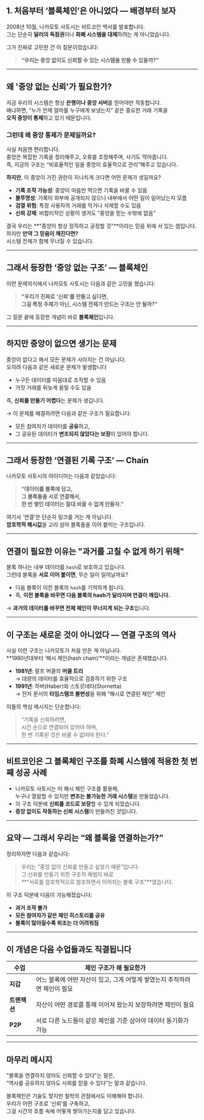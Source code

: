 ## 1. 처음부터 ‘블록체인’은 아니었다 — 배경부터 보자

2008년 10월, 나카모토 사토시는 비트코인 백서를 발표합니다.  
그는 단순히 **달러의 독점권**이나 **화폐 시스템을 대체**하려는 게 아니었습니다.

그가 진짜로 고민한 건 이 질문이었습니다:

> **“우리는 중앙 없이도 신뢰할 수 있는 시스템을 만들 수 있을까?”**

---

## 왜 '중앙 없는 신뢰'가 필요한가?

지금 우리의 시스템은 항상 **은행이나 중앙 서버**를 믿어야만 작동합니다.  
왜냐하면, “누가 언제 얼마를 누구에게 보냈는지” 같은 중요한 거래 기록을  
**오직 중앙이 통제**하고 있기 때문입니다.

### 그런데 왜 중앙 통제가 문제일까요?

사실 처음엔 편리합니다.  
중앙은 복잡한 기록을 정리해주고, 오류를 조정해주며, 사기도 막아줍니다.  
즉, 지금의 구조는 “비효율적인 일을 중앙이 효율적으로 관리”해주고 있습니다.

**하지만**, 이 중앙이 가진 권한이 지나치게 크다면 어떤 문제가 생길까요?

- **기록 조작 가능성**: 중앙이 마음만 먹으면 기록을 바꿀 수 있음
- **불투명성**: 기록이 외부에 공개되지 않으니 내부에서 어떤 일이 일어났는지 모름
- **검열 위험**: 특정 사용자의 거래를 막거나 삭제할 수도 있음
- **신뢰 강제**: 비합리적인 상황이 생겨도 “중앙을 믿는 수밖에 없음”

결국 우리는 **"중앙이 항상 정직하고 공정할 것"**이라는 믿음 위에 서 있는 셈입니다.  
하지만 **만약 그 믿음이 깨진다면?**  
시스템 전체가 함께 무너질 수 있습니다.

---

## 그래서 등장한 ‘중앙 없는 구조’ — 블록체인

이런 문제의식에서 나카모토 사토시는 다음과 같은 고민을 했습니다:

> **"우리가 진짜로 '신뢰'를 만들고 싶다면,  
> 그걸 특정 주체가 아닌, 시스템 전체가 만드는 구조는 안 될까?"**

그 질문 끝에 등장한 개념이 바로 **블록체인**입니다.

---

## 하지만 중앙이 없으면 생기는 문제

중앙이 없다고 해서 모든 문제가 사라지는 건 아닙니다.  
오히려 다음과 같은 새로운 문제가 발생합니다

- 누구든 데이터를 마음대로 조작할 수 있음
- 거짓 거래를 뒤늦게 올릴 수도 있음

즉, **신뢰를 만들기 어렵다**는 문제가 생깁니다.

→ 이 문제를 해결하려면 다음과 같은 구조가 필요합니다:

- 모든 참여자가 데이터를 **공유**하고,
- 그 공유된 데이터가 **변조되지 않았다는 보장**이 있어야 합니다.

---

## 그래서 등장한 ‘연결된 기록 구조’ — Chain

나카모토 사토시의 아이디어는 다음과 같았습니다:

> **“데이터를 블록에 담고,  
> 그 블록들을 서로 연결해서,  
> 한 번 쌓인 데이터는 절대 바꿀 수 없게 만들자.”**

여기서 '연결'은 단순히 링크를 거는 게 아닙니다.  
**암호학적 해시값**을 고리 삼아 블록들을 이어 붙이는 구조입니다.

---

## 연결이 필요한 이유는 "과거를 고칠 수 없게 하기 위해"

블록 하나는 내부 데이터를 `hash`로 보호하고 있습니다.  
그런데 블록을 **서로 이어 붙이면**, 무슨 일이 일어날까요?

- 다음 블록이 이전 블록의 `hash`를 기억하게 됩니다.
- 즉, **이전 블록을 바꾸면 다음 블록의 hash가 달라지며 연결이 깨집니다.**

→ **과거의 데이터를 바꾸면 전체 체인이 무너지게 되는 구조**입니다.

---

## 이 구조는 새로운 것이 아니었다 — 연결 구조의 역사

사실 이런 구조는 나카모토가 처음 만든 게 아닙니다.  
**1980년대부터 ‘해시 체인(hash chain)’**이라는 개념은 존재했습니다.

- **1981년**: 랄프 머클의 **머클 트리**  
  → 대량의 데이터를 효율적으로 검증하기 위한 구조
- **1991년**: 하버(Haber)와 스토르네타(Stornetta)  
  → 전자 문서의 **타임스탬프 불변성**을 위해 “해시로 연결된 체인” 제안

이들의 핵심 메시지는 단순합니다:

> “기록을 신뢰하려면,  
> 시간 순으로 연결되어 있어야 하며,  
> 한 번 기록된 것은 바꿀 수 없어야 한다.”

---

## 비트코인은 그 블록체인 구조를 **화폐 시스템에 적용**한 첫 번째 성공 사례

- 나카모토 사토시는 이 해시 체인 구조를 활용해,  
  누구나 열람할 수 있지만 **변조는 불가능한 거래 시스템**을 만들었습니다.
- 이 구조 덕분에 **신뢰를 코드로 보장**할 수 있게 되었습니다.
- **중앙 없이도 작동하는 신뢰 시스템**이 만들어진 것입니다.

---

## 요약 — 그래서 우리는 “왜 블록을 연결하는가?”

정리하자면 다음과 같습니다:

> 우리는 “중앙 없이 신뢰를 만들고 싶었기 때문”입니다.  
> 그 신뢰를 만들기 위한 구조적 해법이 바로  
> **“서로를 암호학적으로 참조하면서 이어지는 블록 구조”**였습니다.

이 구조 덕분에 다음이 가능해졌습니다:

- **과거 조작 불가**
- **모든 참여자가 같은 체인 히스토리를 공유**
- **블록이 많아질수록 위조는 더 어려워짐**

---

## 이 개념은 다음 수업들과도 직결됩니다

| 수업         | 체인 구조가 왜 필요한가                                                   |
| ------------ | ------------------------------------------------------------------------- |
| **지갑**     | 어느 블록에 어떤 자산이 있고, 그게 어떻게 쌓였는지 추적하려면 체인이 필요 |
| **트랜잭션** | 자산이 어떤 경로를 통해 이어져 왔는지 보장하려면 체인이 필요              |
| **P2P**      | 서로 다른 노드들이 같은 체인을 기준 삼아야 데이터 동기화가 가능           |

---

## 마무리 메시지

"블록을 연결하지 않아도 신뢰할 수 있다"는 말은,  
“역사를 공유하지 않아도 사회를 믿을 수 있다”는 말과 같습니다.

블록체인은 기술도 맞지만 철학의 관점에서도 이해해야 합니다.  
우리가 어떤 구조로 ‘신뢰’를 구축하고,  
그걸 시간의 흐름 속에 어떻게 쌓아가는지를 담고 있습니다.
